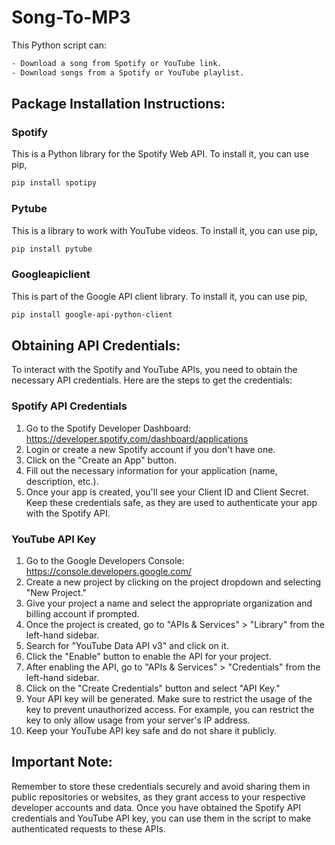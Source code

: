 # Song-To-MP3

This Python script can:
```bash
- Download a song from Spotify or YouTube link.
- Download songs from a Spotify or YouTube playlist.
```

## Package Installation Instructions:

### Spotify
This is a Python library for the Spotify Web API. To install it, you can use pip,
```bash
pip install spotipy
```

### Pytube
This is a library to work with YouTube videos. To install it, you can use pip,
```bash
pip install pytube
```

### Googleapiclient
This is part of the Google API client library. To install it, you can use pip,
```bash
pip install google-api-python-client
```

## Obtaining API Credentials:
To interact with the Spotify and YouTube APIs, you need to obtain the necessary API credentials.
Here are the steps to get the credentials:

### Spotify API Credentials
1. Go to the Spotify Developer Dashboard: https://developer.spotify.com/dashboard/applications
2. Login or create a new Spotify account if you don't have one.
3. Click on the "Create an App" button.
4. Fill out the necessary information for your application (name, description, etc.).
5. Once your app is created, you'll see your Client ID and Client Secret. Keep these credentials safe, as they are used to authenticate your app with the Spotify API.

### YouTube API Key
1. Go to the Google Developers Console: https://console.developers.google.com/
2. Create a new project by clicking on the project dropdown and selecting "New Project."
3. Give your project a name and select the appropriate organization and billing account if prompted.
4. Once the project is created, go to "APIs & Services" > "Library" from the left-hand sidebar.
5. Search for "YouTube Data API v3" and click on it.
6. Click the "Enable" button to enable the API for your project.
7. After enabling the API, go to "APIs & Services" > "Credentials" from the left-hand sidebar.
8. Click on the "Create Credentials" button and select "API Key."
9. Your API key will be generated. Make sure to restrict the usage of the key to prevent unauthorized access. For example, you can restrict the key to only allow usage from your server's IP address.
10. Keep your YouTube API key safe and do not share it publicly.

## Important Note:
Remember to store these credentials securely and avoid sharing them in public repositories or websites, as they grant access to your respective developer accounts and data. Once you have obtained the Spotify API credentials and YouTube API key, you can use them in the script to make authenticated requests to these APIs.
